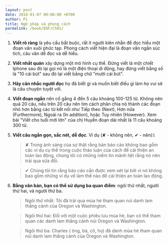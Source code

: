 ```yaml
---
layout: post
date: 2018-01-07 00:00:00 +0700
author: Pi
title: Ngữ pháp và phong cách
parmalink: /book/EOF/Ch01/
---
```

1. **Viết rõ ràng** là yêu cầu bắt buộc, rất ít người kiên nhẫn đề đọc hiểu một đoạn văn xuôi phức tạp. Phong cách viết hiện đại là đoạn văn ngắn súc tích, câu văn dễ đọc và dễ hiểu.
2. **Viết nhất quán** xây dựng một mô hình cụ thể. Đừng viết là một chiết Iphone sau đó lại gọi nó là một điện thoại di động, hay đừng viết bằng số là "10 cái bút" sau đó lại viết bằng chữ "mười cái bút".
3. **Hãy cân nhắc người đọc** họ đã biết gì và muốn biết điều gì làm họ vui sẽ là câu chuyện tuyệt vời.
4. **Viết đoạn ngắn** nên cố gắng 4 đến 5 câu khoảng 100-125 từ. Không nên quá 20 câu, nếu trên 20 câu nên tìm cách phân chia nó thành các đoạn nhỏ hơn bằng các từ kết nối như Tiếp theo (Next), Hơn nữa (Furthermore), Ngoài ra (In addition), hoặc Tuy nhiên (However).
Xem bài "Viết cho tuổi mới lớn" của chị Huyền đoạn dài nhất là 11 câu khoảng 300 từ.
5. **Viết câu ngắn gọn, sắc nét, dễ đọc**. Ví dụ (✘ - không nên, ✔ - nên):\\
	>✘ Trong ánh sáng của sự thật rằng bản báo cáo không bao gồm các ví dụ cụ thể trong cuộc thảo luận của cách để cải thiện an toàn lao động, chúng tôi có những niềm tin mãnh liệt rằng nó nên trải qua sửa đổi.
	
	>✔ Chúng tôi tin rằng báo cáo cần được xem xét lại bởi vì nó không bao gồm những ví dụ về làm thế nào để cải thiện an toàn lao động.
6. **Bằng văn bản, bạn có thể sử dụng ba quan điểm**: ngôi thứ nhất, người thứ hai, và người thứ ba.
	> Ngôi thứ nhất: Tôi đã trải qua mùa hè tham quan núi danh lam thắng cảnh của Oregon và Washington.
	
	> Ngôi thứ hai: Đối với một cuộc phiêu lưu mùa hè, bạn có thể tham quan các danh lam thắng cảnh núi Oregon và Washington.
	
	> Ngôi thứ ba: Charles ( ông, bà, cô, họ) đã dành mùa hè tham quan núi danh lam thắng cảnh của Oregon và Washington.